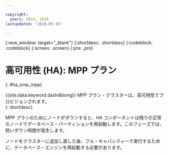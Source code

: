 ```yaml
---

copyright:
  years: 2014, 2018
lastupdated: "2018-03-16"

---
```


<!-- Attribute definitions --> 
{:new_window: target="_blank"}
{:shortdesc: .shortdesc}
{:codeblock: .codeblock}
{:screen: .screen}
{:pre: .pre}

# 高可用性 (HA): MPP プラン
{: #ha_smp_mpp}

{{site.data.keyword.dashdblong}} MPP プラン・クラスターは、高可用性でプロビジョンされます。  
{: shortdesc}

MPP プランのためにノードがダウンすると、HA コンポーネントは残りの正常なノードでデータベース・パーティションを再起動します。このフェーズでは、短いダウン時間が発生します。 

ノードをクラスターに追加し直した後、フル・キャパシティーで実行するために、データベース・エンジンを再起動する必要があります。 

